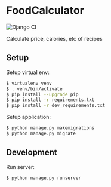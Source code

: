 # FoodCalculator
![Django CI](https://github.com/petritz/food-calculator/workflows/Django%20CI/badge.svg)

Calculate price, calories, etc of recipes

## Setup
Setup virtual env:
```bash
$ virtualenv venv
$ . venv/bin/activate
$ pip install --upgrade pip
$ pip install -r requirements.txt
$ pip install -r dev_requirements.txt
```
Setup application:
```bash
$ python manage.py makemigrations
$ python manage.py migrate
```

## Development
Run server:
```bash
$ python manage.py runserver
```
